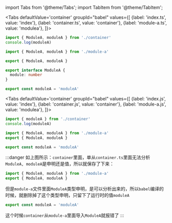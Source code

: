 import Tabs from '@theme/Tabs';
import TabItem from '@theme/TabItem';

<Tabs
defaultValue='container'
groupId="babel"
values={[
{label: 'index.ts', value: 'index'},
{label: 'container.ts', value: 'container'},
{label: 'module-a.ts', value: 'modulea'},
]}>
<TabItem value='index'>

```typescript
import { ModuleA, moduleA } from './container'
console.log(moduleA)
```

</TabItem>
<TabItem value='container'>

```typescript
import { ModuleA, moduleA } from './module-a'

export { ModuleA, moduleA }
```

</TabItem>
<TabItem value='modulea'>

```typescript
export interface ModuleA {
  module: number
}

export const moduleA = 'moduleA'
```

</TabItem>
</Tabs>

<Tabs
defaultValue='container'
groupId="babel"
values={[
{label: 'index.js', value: 'index'},
{label: 'container.js', value: 'container'},
{label: 'module-a.js', value: 'modulea'},
]}>
<TabItem value='index'>

```javascript
import { moduleA } from './container'
console.log(moduleA)
```

</TabItem>
<TabItem value='container'>

```javascript
import { ModuleA, moduleA } from './module-a'
export { ModuleA, moduleA }
```

</TabItem>
<TabItem value='modulea'>

```javascript
export const moduleA = 'moduleA'
```

</TabItem>
</Tabs>

:::danger
如上图所示：`container`里面，单从`container.ts`里面无法分析`ModuleA, moduleA`是申明还是值，所以就保存了下来：

```javascript
import { ModuleA, moduleA } from './module-a'
export { ModuleA, moduleA }
```

但是`module-a`文件里面`ModuleA`类型申明，是可以分析出来的，所以`babel`编译的时候，就删除掉了这个类型申明，只留下了运行时的值`moduleA`

```javascript
export const moduleA = 'moduleA'
```

这个时候`container`从`module-a`里面导入`ModuleA`就报错了
:::
